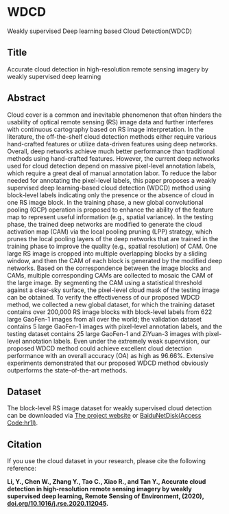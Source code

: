 # WDCD
Weakly supervised Deep learning based Cloud Detection(WDCD)

## Title
Accurate cloud detection in high-resolution remote sensing imagery by weakly supervised deep learning

## Abstract
Cloud cover is a common and inevitable phenomenon that often hinders the usability of optical remote sensing (RS) image data and further interferes with continuous cartography based on RS image interpretation. In the literature, the off-the-shelf cloud detection methods either require various hand-crafted features or utilize data-driven features using deep networks. Overall, deep networks achieve much better performance than traditional methods using hand-crafted features. However, the current deep networks used for cloud detection depend on massive pixel-level annotation labels, which require a great deal of manual annotation labor. To reduce the labor needed for annotating the pixel-level labels, this paper proposes a weakly supervised deep learning-based cloud detection (WDCD) method using block-level labels indicating only the presence or the absence of cloud in one RS image block. In the training phase, a new global convolutional pooling (GCP) operation is proposed to enhance the ability of the feature map to represent useful information (e.g., spatial variance). In the testing phase, the trained deep networks are modified to generate the cloud activation map (CAM) via the local pooling pruning (LPP) strategy, which prunes the local pooling layers of the deep networks that are trained in the training phase to improve the quality (e.g., spatial resolution) of CAM. One large RS image is cropped into multiple overlapping blocks by a sliding window, and then the CAM of each block is generated by the modified deep networks. Based on the correspondence between the image blocks and CAMs, multiple corresponding CAMs are collected to mosaic the CAM of the large image. By segmenting the CAM using a statistical threshold against a clear-sky surface, the pixel-level cloud mask of the testing image can be obtained. To verify the effectiveness of our proposed WDCD method, we collected a new global dataset, for which the training dataset contains over 200,000 RS image blocks with block-level labels from 622 large GaoFen-1 images from all over the world; the validation dataset contains 5 large GaoFen-1 images with pixel-level annotation labels, and the testing dataset contains 25 large GaoFen-1 and ZiYuan-3 images with pixel-level annotation labels. Even under the extremely weak supervision, our proposed WDCD method could achieve excellent cloud detection performance with an overall accuracy (OA) as high as 96.66%. Extensive experiments demonstrated that our proposed WDCD method obviously outperforms the state-of-the-art methods.

## Dataset
The block-level RS image dataset for weakly supervised cloud detection can be downloaded via [The project website](https://skyearth.org/publication/project/WDCD/) or [BaiduNetDisk(Access Code:hr1l)](https://pan.baidu.com/s/13i3jMrMPBELc-w3tzhXbpQ).

## Citation
If you use the cloud dataset in your research, please cite the following reference:

**Li, Y., Chen W., Zhang Y., Tao C., Xiao R., and Tan Y., Accurate cloud detection in high-resolution remote sensing imagery by weakly supervised deep learning, Remote Sensing of Environment, (2020), [doi.org/10.1016/j.rse.2020.112045](https://doi.org/10.1016/j.rse.2020.112045).**
